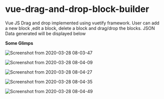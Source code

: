 # vue-drag-and-drop-block-builder
Vue JS Drag and drop implemented using vuetify framework. 
User can add a new block ,edit a block, delete a block and drag/drop the blocks. 
JSON Data generated will be displayed below

**Some Glimps**


![Screenshot from 2020-03-28 08-03-47](https://user-images.githubusercontent.com/38497682/77813091-defcc180-70cb-11ea-84d9-0d1bdfc93795.png)

![Screenshot from 2020-03-28 08-04-09](https://user-images.githubusercontent.com/38497682/77813118-081d5200-70cc-11ea-8050-cfba0cf4896f.png)

![Screenshot from 2020-03-28 08-04-27](https://user-images.githubusercontent.com/38497682/77813107-fe93ea00-70cb-11ea-94b9-061081e38e2f.png)

![Screenshot from 2020-03-28 08-04-35](https://user-images.githubusercontent.com/38497682/77813110-ffc51700-70cb-11ea-9115-e8d7d1a604ec.png)

![Screenshot from 2020-03-28 08-04-49](https://user-images.githubusercontent.com/38497682/77813112-00f64400-70cc-11ea-9a13-a99795bc51a6.png)

